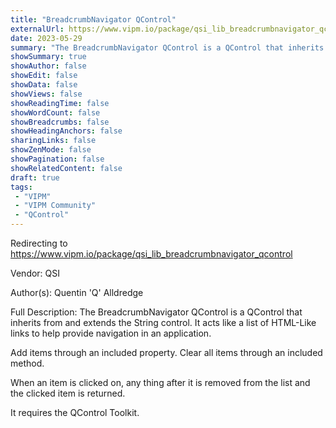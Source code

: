 ```yaml
---
title: "BreadcrumbNavigator QControl"
externalUrl: https://www.vipm.io/package/qsi_lib_breadcrumbnavigator_qcontrol
date: 2023-05-29
summary: "The BreadcrumbNavigator QControl is a QControl that inherits from and extends the String control."
showSummary: true
showAuthor: false
showEdit: false
showData: false
showViews: false
showReadingTime: false
showWordCount: false
showBreadcrumbs: false
showHeadingAnchors: false
sharingLinks: false
showZenMode: false
showPagination: false
showRelatedContent: false
draft: true
tags:
 - "VIPM"
 - "VIPM Community"
 - "QControl"
---
```


Redirecting to https://www.vipm.io/package/qsi_lib_breadcrumbnavigator_qcontrol

Vendor: QSI

Author(s): Quentin 'Q' Alldredge
 
Full Description:
The BreadcrumbNavigator QControl is a QControl that inherits from and extends the String control. It acts like a list of HTML-Like links to help provide navigation in an application.

Add items through an included property. Clear all items through an included method.

When an item is clicked on, any thing after it is removed from the list and the clicked item is returned.

It requires the QControl Toolkit.